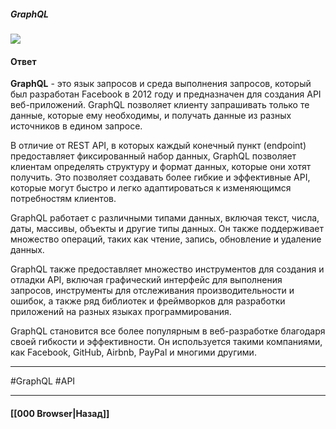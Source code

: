 ##### GraphQL
![](https://www.youtube.com/watch?v=BVEm3IjrgGI)

#### Ответ

**GraphQL** - это язык запросов и среда выполнения запросов, который был разработан Facebook в 2012 году и предназначен для создания API веб-приложений. GraphQL позволяет клиенту запрашивать только те данные, которые ему необходимы, и получать данные из разных источников в едином запросе.

В отличие от REST API, в которых каждый конечный пункт (endpoint) предоставляет фиксированный набор данных, GraphQL позволяет клиентам определять структуру и формат данных, которые они хотят получить. Это позволяет создавать более гибкие и эффективные API, которые могут быстро и легко адаптироваться к изменяющимся потребностям клиентов.

GraphQL работает с различными типами данных, включая текст, числа, даты, массивы, объекты и другие типы данных. Он также поддерживает множество операций, таких как чтение, запись, обновление и удаление данных.

GraphQL также предоставляет множество инструментов для создания и отладки API, включая графический интерфейс для выполнения запросов, инструменты для отслеживания производительности и ошибок, а также ряд библиотек и фреймворков для разработки приложений на разных языках программирования.

GraphQL становится все более популярным в веб-разработке благодаря своей гибкости и эффективности. Он используется такими компаниями, как Facebook, GitHub, Airbnb, PayPal и многими другими.

___
#GraphQL #API

___

#### [[000 Browser|Назад]]